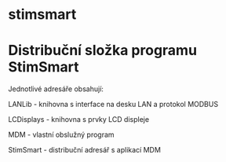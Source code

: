 # stimsmart
Distribuční složka programu StimSmart
=====================================

Jednotlivé adresáře obsahují:

LANLib - knihovna s interface na desku LAN a protokol MODBUS

LCDisplays - knihovna s prvky LCD displeje

MDM - vlastní obslužný program

StimSmart - distribuční adresář s aplikací MDM
